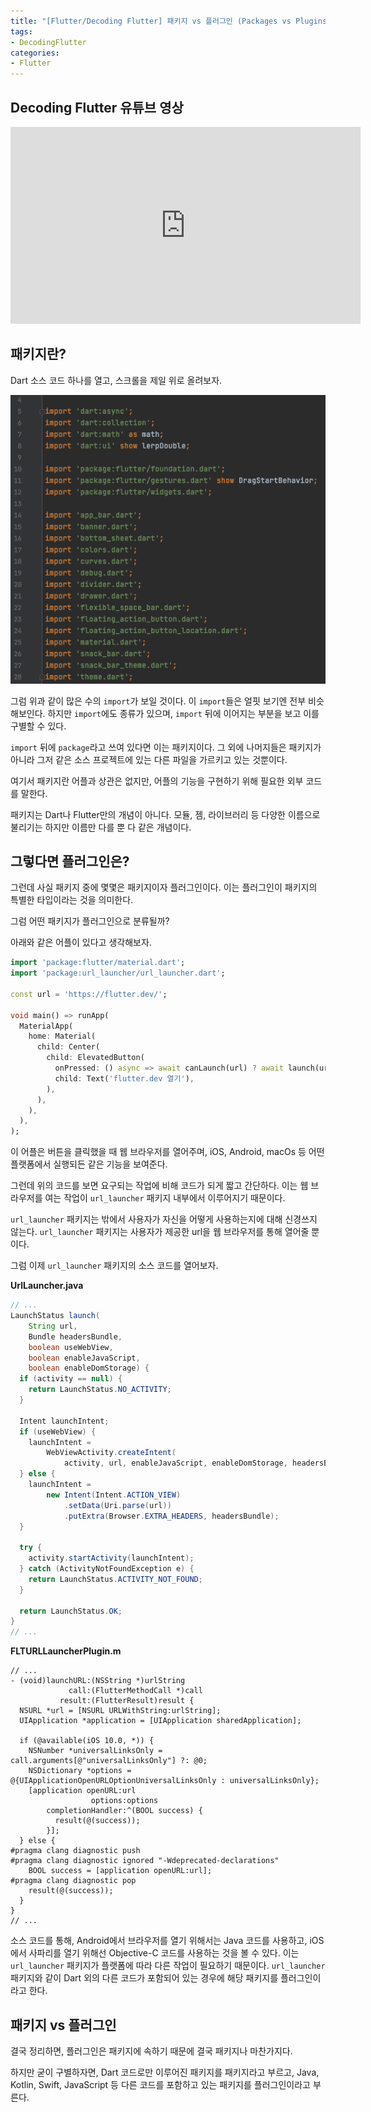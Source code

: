 ```yaml
---
title: "[Flutter/Decoding Flutter] 패키지 vs 플러그인 (Packages vs Plugins?)"
tags:
- DecodingFlutter
categories:
- Flutter
---
```


## Decoding Flutter 유튜브 영상

<iframe width="560" height="315" src="https://www.youtube.com/embed/Y9WifT8aN6o?cc_load_policy=1" frameborder="0" allowfullscreen></iframe>

<br>

## 패키지란?

Dart 소스 코드 하나를 열고, 스크롤을 제일 위로 올려보자.

![](/assets/flutter/DecodingFlutter/packages-vs-plugins/Example1.png)

그럼 위과 같이 많은 수의 `import`가 보일 것이다. 이 `import`들은 얼핏 보기엔 전부 비슷해보인다. 하지만 `import`에도 종류가 있으며, `import` 뒤에 이어지는 부분을 보고 이를 구별할 수 있다.

`import`  뒤에 `package`라고 쓰여 있다면 이는 패키지이다. 그 외에 나머지들은 패키지가 아니라 그저 같은 소스 프로젝트에 있는 다른 파일을 가르키고 있는 것뿐이다.

여기서 패키지란 어플과 상관은 없지만, 어플의 기능을 구현하기 위해 필요한 외부 코드를 말한다.

패키지는 Dart나 Flutter만의 개념이 아니다. 모듈, 젬, 라이브러리 등 다양한 이름으로 불리기는 하지만 이름만 다를 뿐 다 같은 개념이다.

## 그렇다면 플러그인은?

그런데 사실 패키지 중에 몇몇은 패키지이자 플러그인이다. 이는 플러그인이 패키지의 특별한 타입이라는 것을 의미한다.

그럼 어떤 패키지가 플러그인으로 분류될까? 

아래와 같은 어플이 있다고 생각해보자.

``` dart
import 'package:flutter/material.dart';
import 'package:url_launcher/url_launcher.dart';

const url = 'https://flutter.dev/';

void main() => runApp(
  MaterialApp(
    home: Material(
      child: Center(
        child: ElevatedButton(
          onPressed: () async => await canLaunch(url) ? await launch(url) : throw '$url을 열 수 없습니다.',
          child: Text('flutter.dev 열기'),
        ),
      ),
    ),
  ),
);
```

이 어플은 버튼을 클릭했을 때 웹 브라우저를 열어주며, iOS, Android, macOs 등 어떤 플랫폼에서 실행되든 같은 기능을 보여준다.

그런데 위의 코드를 보면 요구되는 작업에 비해 코드가 되게 짧고 간단하다. 이는 웹 브라우저를 여는 작업이 `url_launcher` 패키지 내부에서 이루어지기 때문이다.

`url_launcher` 패키지는 밖에서 사용자가 자신을 어떻게 사용하는지에 대해 신경쓰지 않는다. `url_launcher`  패키지는 사용자가 제공한 url을 웹 브라우저를 통해 열어줄 뿐이다.

그럼 이제 `url_launcher` 패키지의 소스 코드를 열어보자.

**UrlLauncher.java**

``` java
// ...
LaunchStatus launch(
    String url,
    Bundle headersBundle,
    boolean useWebView,
    boolean enableJavaScript,
    boolean enableDomStorage) {
  if (activity == null) {
    return LaunchStatus.NO_ACTIVITY;
  }

  Intent launchIntent;
  if (useWebView) {
    launchIntent =
        WebViewActivity.createIntent(
            activity, url, enableJavaScript, enableDomStorage, headersBundle);
  } else {
    launchIntent =
        new Intent(Intent.ACTION_VIEW)
            .setData(Uri.parse(url))
            .putExtra(Browser.EXTRA_HEADERS, headersBundle);
  }

  try {
    activity.startActivity(launchIntent);
  } catch (ActivityNotFoundException e) {
    return LaunchStatus.ACTIVITY_NOT_FOUND;
  }

  return LaunchStatus.OK;
}
// ...
```

**FLTURLLauncherPlugin.m**

``` objective_c
// ...
- (void)launchURL:(NSString *)urlString
             call:(FlutterMethodCall *)call
           result:(FlutterResult)result {
  NSURL *url = [NSURL URLWithString:urlString];
  UIApplication *application = [UIApplication sharedApplication];

  if (@available(iOS 10.0, *)) {
    NSNumber *universalLinksOnly = call.arguments[@"universalLinksOnly"] ?: @0;
    NSDictionary *options = @{UIApplicationOpenURLOptionUniversalLinksOnly : universalLinksOnly};
    [application openURL:url
                  options:options
        completionHandler:^(BOOL success) {
          result(@(success));
        }];
  } else {
#pragma clang diagnostic push
#pragma clang diagnostic ignored "-Wdeprecated-declarations"
    BOOL success = [application openURL:url];
#pragma clang diagnostic pop
    result(@(success));
  }
}
// ...
```

소스 코드를 통해, Android에서 브라우저를 열기 위해서는 Java 코드를 사용하고, iOS에서 사파리를 열기 위해선 Objective-C 코드를 사용하는 것을 볼 수 있다. 이는 `url_launcher` 패키지가 플랫폼에 따라 다른 작업이 필요하기 때문이다. `url_launcher` 패키지와 같이 Dart 외의 다른 코드가 포함되어 있는 경우에 해당 패키지를 플러그인이라고 한다.

## 패키지 vs 플러그인

결국 정리하면, 플러그인은 패키지에 속하기 때문에 결국 패키지나 마찬가지다.

하지만 굳이 구별하자면, Dart 코드로만 이루어진 패키지를 패키지라고 부르고, Java, Kotlin, Swift, JavaScript 등 다른 코드를 포함하고 있는 패키지를 플러그인이라고 부른다.
